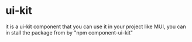 # ui-kit 
it is a ui-kit component that you can use it in your project like MUI, you can in stall the package from by  "npm component-ui-kit"
